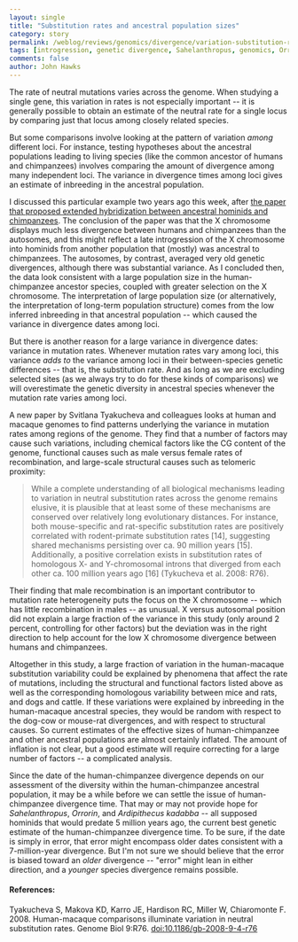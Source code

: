 ```yaml
---
layout: single 
title: "Substitution rates and ancestral population sizes" 
category: story
permalink: /weblog/reviews/genomics/divergence/variation-substitution-rates-tyekucheva-2008.html
tags: [introgression, genetic divergence, Sahelanthropus, genomics, Orrorin, Ardipithecus] 
comments: false 
author: John Hawks 
---
```



<p>
The rate of neutral mutations varies across the genome. When studying a single gene, this variation in rates is not especially important -- it is generally possible to obtain an estimate of the neutral rate for a single locus by comparing just that locus among closely related species. 
</p>

<p>
But some comparisons involve looking at the pattern of variation <i>among</i> different loci. For instance, testing hypotheses about the ancestral populations leading to living species (like the common ancestor of humans and chimpanzees) involves comparing the amount of divergence among many independent loci. The variance in divergence times among loci gives an estimate of inbreeding in the ancestral population. 
</p>

<p>
I discussed this particular example two years ago this week, after <a href="http://www.johnhawks.net/weblog/reviews/genomics/divergence/dawn_chumans_patterson_2006.html">the paper that proposed extended hybridization between ancestral hominids and chimpanzees</a>. The conclusion of the paper was that the X chromosome displays much less divergence between humans and chimpanzees than the autosomes, and this might reflect a late introgression of the X chromosome into hominids from another population that (mostly) was ancestral to chimpanzees. The autosomes, by contrast, averaged very old genetic divergences, although there was substantial variance. As I concluded then, the data look consistent with a large population size in the human-chimpanzee ancestor species, coupled with greater selection on the X chromosome. The interpretation of large population size (or alternatively, the interpretation of long-term population structure) comes from the low inferred inbreeding in that ancestral population -- which caused the variance in divergence dates among loci. 
</p>

<p>
But there is another reason for a large variance in divergence dates: variance in mutation rates. Whenever mutation rates vary among loci, this variance <i>adds to</i> the variance among loci in their between-species genetic differences -- that is, the substitution rate. And as long as we are excluding selected sites (as we always try to do for these kinds of comparisons) we will overestimate the genetic diversity in ancestral species whenever the mutation rate varies among loci. 
</p>

<p>
A new paper by Svitlana Tyakucheva and colleagues looks at human and macaque genomes to find patterns underlying the variance in mutation rates among regions of the genome. They find that a number of factors may cause such variations, including chemical factors like the CG content of the genome, functional causes such as male versus female rates of recombination, and large-scale structural causes such as telomeric proximity: 
</p>

<blockquote>While a complete understanding of all biological mechanisms leading to variation in neutral substitution rates across the genome remains elusive, it is plausible that at least some of these mechanisms are conserved over relatively long evolutionary distances. For instance, both mouse-specific and rat-specific substitution rates are positively correlated with rodent-primate substitution rates [14], suggesting shared mechanisms persisting over ca. 90 million years [15]. Additionally, a positive correlation exists in substitution rates of homologous X- and Y-chromosomal introns that diverged from each other ca. 100 million years ago [16] (Tykucheva et al. 2008: R76).</blockquote>

<p>
Their finding that male recombination is an important contributor to mutation rate heterogeneity puts the focus on the X chromosome -- which has little recombination in males -- as unusual. X versus autosomal position did not explain a large fraction of the variance in this study (only around 2 percent, controlling for other factors) but the deviation was in the right direction to help account for the low X chromosome divergence between humans and chimpanzees. 
</p>

<p>
Altogether in this study, a large fraction of variation in the human-macaque substitution variability could be explained by phenomena that affect the rate of mutations, including the structural and functional factors listed above as well as the corresponding homologous variability between mice and rats, and dogs and cattle. If these variations were explained by inbreeding in the human-macaque ancestral species, they would be random with respect to the dog-cow or mouse-rat divergences, and with respect to structural causes. So current estimates of the effective sizes of human-chimpanzee and other ancestral populations are almost certainly inflated. The amount of inflation is not clear, but a good estimate will require correcting for a large number of factors -- a complicated analysis. 
</p>

<p>
Since the date of the human-chimpanzee divergence depends on our assessment of the diversity within the human-chimpanzee ancestral population, it may be a while before we can settle the issue of human-chimpanzee divergence time. That may or may not provide hope for <i>Sahelanthropus</i>, <i>Orrorin</i>, and <i>Ardipithecus kadabba</i> -- all supposed hominids that would predate 5 million years ago, the current best genetic estimate of the human-chimpanzee divergence time. To be sure, if the date is simply in error, that error might encompass older dates consistent with a 7-million-year divergence. But I'm not sure we should believe that the error is biased toward an <i>older</i> divergence -- "error" might lean in either direction, and a <i>younger</i> species divergence remains possible. 
</p>

<h4>References:</h4>

<p class="cite">Tyakucheva S, Makova KD, Karro JE, Hardison RC, Miller W, Chiaromonte F. 2008. Human-macaque comparisons illuminate variation in neutral substitution rates. Genome Biol 9:R76. <a href="http://dx.doi.org/10.1186/gb-2008-9-4-r76">doi:10.1186/gb-2008-9-4-r76</a></p>


